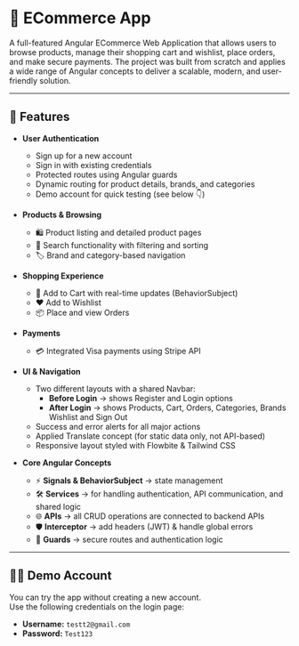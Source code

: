 # 🛒 ECommerce App

A full-featured Angular ECommerce Web Application that allows users to browse products, manage their shopping cart and wishlist, place orders, and make secure payments.
The project was built from scratch and applies a wide range of Angular concepts to deliver a scalable, modern, and user-friendly solution.

---

## 🚀 Features

- **User Authentication**
  - Sign up for a new account
  - Sign in with existing credentials
  - Protected routes using Angular guards
  - Dynamic routing for product details, brands, and categories
  - Demo account for quick testing (see below 👇)

- **Products & Browsing**
  - 🛍 Product listing and detailed product pages
  - 🔎 Search functionality with filtering and sorting
  - 🏷 Brand and category-based navigation

- **Shopping Experience**
  - 🛒 Add to Cart with real-time updates (BehaviorSubject)
  - ❤️ Add to Wishlist
  - 📦 Place and view Orders

- **Payments**
  - 💳 Integrated Visa payments using Stripe API

- **UI & Navigation**
  - Two different layouts with a shared Navbar:
    - **Before Login** → shows Register and Login options
    - **After Login** → shows Products, Cart, Orders, Categories, Brands Wishlist and Sign Out
  - Success and error alerts for all major actions
  - Applied Translate concept (for static data only, not API-based)
  - Responsive layout styled with Flowbite & Tailwind CSS
    
- **Core Angular Concepts**
  - ⚡ **Signals & BehaviorSubject** → state management
  - 🛠 **Services** → for handling authentication, API communication, and shared logic
  - 🌐 **APIs** → all CRUD operations are connected to backend APIs
  - 🛡 **Interceptor** → add headers (JWT) & handle global errors
  - 🔐 **Guards** → secure routes and authentication logic
---

## 🧑‍💻 Demo Account

You can try the app without creating a new account.  
Use the following credentials on the login page:

- **Username:** `testt2@gmail.com`  
- **Password:** `Test123`  
